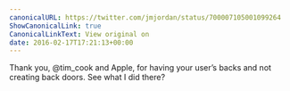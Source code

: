 ```yaml
---
canonicalURL: https://twitter.com/jmjordan/status/700007105001099264
ShowCanonicalLink: true
CanonicalLinkText: View original on
date: 2016-02-17T17:21:13+00:00
---
```

Thank you, @tim_cook and Apple, for having your user’s backs and not creating back doors. See what I did there?